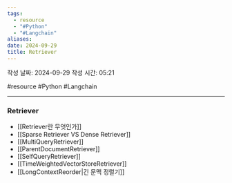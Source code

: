```yaml
---
tags:
  - resource
  - "#Python"
  - "#Langchain"
aliases: 
date: 2024-09-29
title: Retriever
---
```


작성 날짜: 2024-09-29
작성 시간: 05:21

#resource #Python #Langchain 

---

### Retriever

- [[Retriever란 무엇인가]]
- [[Sparse Retriever VS Dense Retriever]]
- [[MultiQueryRetriever]]
- [[ParentDocumentRetriever]]
- [[SelfQueryRetriever]]
- [[TimeWeightedVectorStoreRetriever]]
- [[LongContextReorder|긴 문맥 정렬기]]